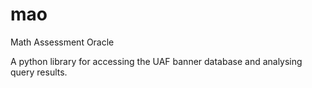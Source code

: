 # mao
Math Assessment Oracle

A python library for accessing the UAF banner database and analysing query results.
